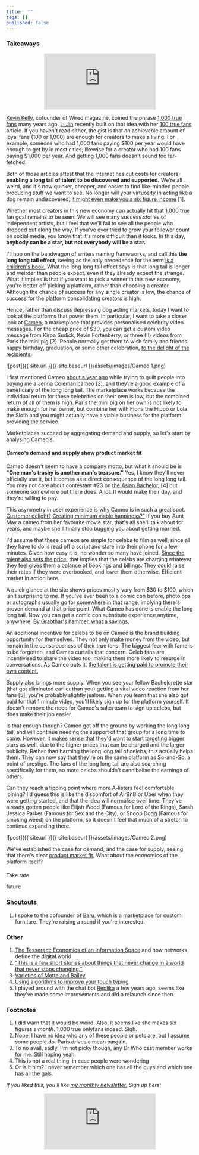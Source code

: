 ```yaml
---
title:  ""  
tags: []
published: false
---
```



### Takeaways

<style>
      .iframe-container {
        overflow: hidden;        
        padding-top: 50%; <!-- Calculated from the aspect ration of the content (in case of 16:9 it is 9/16= 0.5625) -->
        position: relative;
      }
      .iframe-container iframe { 
         border: 0;
         height: 100%; <!-- Finally, width and height are set to 100% so the iframe takes up 100% of the containers space. -->
         left: 0;
         position: absolute;
         top: 0;
         width: 100%;
         display: block;
         margin: 0 auto; <!-- center image -->
      }
      <!-- 4x3 Aspect Ratio -->
      .iframe-container-4x3 {
        padding-top: 75%;
      }
</style> 

<div class="iframe-container-4x3">
  <p align="center"><iframe src="https://avoidboringpeople.substack.com/embed" frameborder="0" scrolling="no"> </iframe></p>
</div>


[Kevin Kelly,](https://kk.org/biography "Kevin") cofounder of Wired magazine, coined the phrase [1,000 true fans](https://kk.org/thetechnium/1000-true-fans/ "1000") many years ago. [Li Jin](https://li.substack.com/people/1021248 "Li") recently built on that idea with her [100 true fans](https://a16z.com/2020/02/06/100-true-fans/ "100") article. If you haven't read either, the gist is that an achievable amount of loyal fans (100 or 1,000) are enough for creators to make a living. For example, someone who had 1,000 fans paying $100 per year would have enough to get by in most cities; likewise for a creator who had 100 fans paying $1,000 per year. And getting 1,000 fans doesn't sound too far-fetched.

Both of those articles attest that the internet has cut costs for creators, **enabling a long tail of talent to be discovered and supported.** We're all weird, and it's now quicker, cheaper, and easier to find like-minded people producing stuff we want to see. No longer will your virtuosity in acting like a dog remain undiscovered; [it might even make you a six figure income](https://www.dailydot.com/irl/onlyfans-puppy-jenna-phillips-tiktok/ "dog") \[1\].

Whether most creators in this new economy can actually hit that 1,000 true fan goal remains to be seen. We will see many success stories of independent artists, but I feel that we'll fail to see all the people who dropped out along the way. If you've ever tried to grow your follower count on social media, you know that it's more difficult than it looks. In this day, **anybody can be a star, but not everybody will be a star.**

I'll hop on the bandwagon of writers naming frameworks, and call this **the long long tail effect,** seeing as the only precedence for the term [is a children's book.](https://www.amazon.com/Long-Tail-Joy-Cowley/dp/0780248880 "tail") What the long long tail effect says is that long tail is longer and weirder than people expect, even if they already expect the strange. What it implies is that if you want to pick a winner in this new economy, you're better off picking a platform, rather than choosing a creator. Although the chance of success for any single creator is low, the chance of success for the platform consolidating creators is high. 

Hence, rather than discuss depressing dog acting markets, today I want to look at the platforms that power them. In particular, I want to take a closer look at [Cameo,](https://www.cameo.com/ "cameo") a marketplace that provides personalised celebrity video messages. For the cheap price of $30, you can get a custom video message from Kirpa Sudick, Kevin Fortenberry, or three (!!) videos from Paris the mini pig \[2\]. People normally get them to wish family and friends happy birthday, graduation, or some other celebration, [to the delight of the recipients.](https://www.youtube.com/watch?v=VeYm5TZknsc "reaction")

![post]({{ site.url }}{{ site.baseurl }}/assets/images/Cameo 1.png)

I first mentioned Cameo [about a year ago](https://avoidboringpeople.substack.com/p/would-you-buy-the-libra-neopet-kin "Cameo") while trying to guilt people into buying me a Jenna Coleman cameo \[3\], and they're a good example of a beneficiary of the long long tail. The marketplace works because the individual return for these celebrities on their own is low, but the combined return of all of them is high. Paris the mini pig on her own is not likely to make enough for her owner, but combine her with Fiona the Hippo or Lola the Sloth and you might actually have a viable business for the platform providing the service.

Marketplaces succeed by aggregating demand and supply, so let's start by analysing Cameo's.

#### Cameo's demand and supply show product market fit

Cameo doesn't seem to have a company motto, but what it should be is **"One man's trashy is another man's treasure."** Yes, I know they'll never officially use it, but it comes as a direct consequence of the long long tail. You may not care about contestant #23 on [the Asian Bachelor,](https://www.youtube.com/watch?v=ag1IisyP1ak "Asian") \[4\] but someone somewhere out there does. A lot. It would make their day, and they're willing to pay.

This asymmetry in user experience is why Cameo is in such a great spot. [Customer delight?](https://en.wikipedia.org/wiki/Customer_delight "customer") [Creating minimum viable happiness?"](https://medium.com/@sarahtavel/the-hierarchy-of-marketplaces-introduction-and-level-1-983995aa218e "Sarah") If you buy Aunt May a cameo from her favourite movie star, that's all she'll talk about for years, and maybe she'll finally stop bugging you about getting married. 

I'd assume that these cameos are simple for celebs to film as well, since all they have to do is read off a script and stare into their phone for a few minutes. Given how easy it is, no wonder so many have joined. [Since the talent also sets the price](http://www.chicagomag.com/Chicago-Magazine/January-2020/Cameo-Steven-Galanis/ "price"), that implies that the celebs are charging whatever they feel gives them a balance of bookings and billings. They could raise their rates if they were overbooked, and lower them otherwise. Efficient market in action here.

A quick glance at the site shows prices mostly vary from $30 to $100, which isn't surprising to me. If you've ever been to a comic con before, photo ops or autographs usually go for [somewhere in that range](https://planetcomicon.com/autographphoto-op-price-chart/ "range"), implying there's proven demand at that price point. What Cameo has done is enable the long long tail. Now you can get a comic con substitute experience anytime, anywhere. [By Grabthar's hammer, what a savings.](https://www.youtube.com/watch?v=kgv7U3GYlDY "galaxy quest")

An additional incentive for celebs to be on Cameo is the brand building opportunity for themselves. They not only make money from the video, but remain in the consciousness of their true fans. The biggest fear with fame is to be forgotten, and Cameo curtails that concern. Celeb fans are incentivised to share the video too, making them more likely to resurge in conversations. As Cameo puts it, [the talent is getting paid to promote their own content.](https://www.producthunt.com/stories/inside-cameo-the-rocketship-making-influencers-money "Cameo")

Supply also brings more supply. When you see your fellow Bachelorette star (that got eliminated earlier than you) getting a viral video reaction from her fans \[5\], you're probably slightly jealous. When you learn that she also got paid for that 1 minute video, you'll likely sign up for the platform yourself. It doesn't remove the need for Cameo's sales team to sign up celebs, but does make their job easier.

Is that enough though? Cameo got off the ground by working the long long tail, and will continue needing the support of that group for a long time to come. However, it makes sense that they'd want to start targeting bigger stars as well, due to the higher prices that can be charged and the larger publicity. Rather than harming the long long tail of celebs, this actually helps them. They can now say that they're on the same platform as So-and-So, a point of prestige. The fans of the long long tail are also searching specifically for them, so more celebs shouldn't cannibalise the earnings of others.

Can they reach a tipping point where more A-listers feel comfortable joining? I'd guess this is like the discomfort of AirBnB or Uber when they were getting started, and that the idea will normalise over time. They've already gotten people like Elijah Wood (Famous for Lord of the Rings), Sarah Jessica Parker (Famous for Sex and the City), or Snoop Dogg (Famous for smoking weed) on the platform, so it doesn't feel that much of a stretch to continue expanding there.

![post]({{ site.url }}{{ site.baseurl }}/assets/images/Cameo 2.png)

We've established the case for demand, and the case for supply, seeing that there's clear [product market fit.](https://a16z.com/2017/02/18/12-things-about-product-market-fit/ "pmf") What about the economics of the platform itself?

#### 

Take rate


future






### Shoutouts

1. I spoke to the cofounder of [Baru](https://docsend.com/view/4hb6zzzxz9bd54yb "Baru"), which is a marketplace for custom furniture. They're raising a round if you're interested. 

### Other

1. [The Tesseract: Economics of an Information Space](https://geoff-yamane.com/blog/2020/6/30/the-tesseract-economics-of-an-information-space "Geoff") and how networks define the digital world
2. ["This is a few short stories about things that never change in a world that never stops changing."](https://www.collaborativefund.com/blog/same-as-it-ever-was/ "Morgan")
3. [Varieties of Motte and Bailey](https://stefanfschubert.com/blog/2020/6/4/varieties-of-motte-and-bailey "Motte")
4. [Using algorithms to improve your touch typing](https://www.keybr.com/ "keybr")
5. I played around with the chat bot [Replika](https://replika.ai/ "Replika") a few years ago, seems like they've made some improvements and did a relaunch since then.  

### Footnotes

1. I did warn that it would be weird. Also, it seems like she makes six figures a *month*. 1,000 true onlyfans indeed. Sigh.
2. Nope, I have no idea who any of these people or pets are, but I assume some people do. Paris drives a mean bargain.
3. To no avail, sadly. I'm not picky though, any Dr Who cast member works for me. Still hoping yeah.
4. This is not a real thing, in case people were wondering
5. Or is it him? I never remember which one has all the guys and which one has all the gals.

*If you liked this, you'll like [my monthly newsletter.](https://avoidboringpeople.substack.com/ "ABP") Sign up here:*

<div class="iframe-container-4x3">
  <p align="center"><iframe src="https://avoidboringpeople.substack.com/embed" frameborder="0" scrolling="no"> </iframe></p>
</div>
